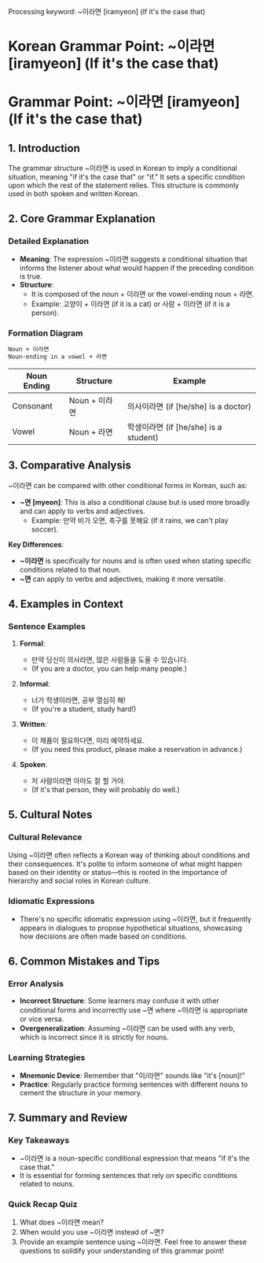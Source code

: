 Processing keyword: ~이라면 [iramyeon] (If it's the case that)
# Korean Grammar Point: ~이라면 [iramyeon] (If it's the case that)
# Grammar Point: ~이라면 [iramyeon] (If it's the case that)
## 1. Introduction
The grammar structure ~이라면 is used in Korean to imply a conditional situation, meaning "if it's the case that" or "if." It sets a specific condition upon which the rest of the statement relies. This structure is commonly used in both spoken and written Korean.
## 2. Core Grammar Explanation
### Detailed Explanation
- **Meaning**: The expression ~이라면 suggests a conditional situation that informs the listener about what would happen if the preceding condition is true. 
- **Structure**: 
  - It is composed of the noun + 이라면 or the vowel-ending noun + 라면.
  - Example: 고양이 + 이라면 (if it is a cat) or 사람 + 이라면 (if it is a person).
  
### Formation Diagram
```markdown
Noun + 이라면
Noun-ending in a vowel + 라면
```
| Noun Ending     | Structure       | Example            |
|------------------|----------------|---------------------|
| Consonant        | Noun + 이라면  | 의사이라면 (if [he/she] is a doctor) |
| Vowel            | Noun + 라면    | 학생이라면 (if [he/she] is a student) |
## 3. Comparative Analysis
~이라면 can be compared with other conditional forms in Korean, such as:
- **~면 [myeon]**: This is also a conditional clause but is used more broadly and can apply to verbs and adjectives.
  - Example: 만약 비가 오면, 축구를 못해요 (If it rains, we can't play soccer).
  
**Key Differences**:
- **~이라면** is specifically for nouns and is often used when stating specific conditions related to that noun.
- **~면** can apply to verbs and adjectives, making it more versatile.
## 4. Examples in Context
### Sentence Examples
1. **Formal**: 
   - 만약 당신이 의사라면, 많은 사람들을 도울 수 있습니다.
   - (If you are a doctor, you can help many people.)
   
2. **Informal**:
   - 너가 학생이라면, 공부 열심히 해!
   - (If you're a student, study hard!)
3. **Written**:
   - 이 제품이 필요하다면, 미리 예약하세요.
   - (If you need this product, please make a reservation in advance.)
4. **Spoken**:
   - 저 사람이라면 아마도 잘 할 거야.
   - (If it's that person, they will probably do well.)
## 5. Cultural Notes
### Cultural Relevance
Using ~이라면 often reflects a Korean way of thinking about conditions and their consequences. It's polite to inform someone of what might happen based on their identity or status—this is rooted in the importance of hierarchy and social roles in Korean culture.
### Idiomatic Expressions
- There's no specific idiomatic expression using ~이라면, but it frequently appears in dialogues to propose hypothetical situations, showcasing how decisions are often made based on conditions.
## 6. Common Mistakes and Tips
### Error Analysis
- **Incorrect Structure**: Some learners may confuse it with other conditional forms and incorrectly use ~면 where ~이라면 is appropriate or vice versa.
- **Overgeneralization**: Assuming ~이라면 can be used with any verb, which is incorrect since it is strictly for nouns.
### Learning Strategies
- **Mnemonic Device**: Remember that "이/라면" sounds like "it's [noun]!"
- **Practice**: Regularly practice forming sentences with different nouns to cement the structure in your memory.
## 7. Summary and Review
### Key Takeaways
- ~이라면 is a noun-specific conditional expression that means "if it's the case that."
- It is essential for forming sentences that rely on specific conditions related to nouns.
### Quick Recap Quiz
1. What does ~이라면 mean?
2. When would you use ~이라면 instead of ~면?
3. Provide an example sentence using ~이라면.
Feel free to answer these questions to solidify your understanding of this grammar point!
